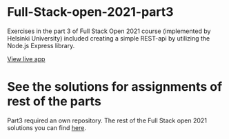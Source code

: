 # Full-Stack-open-2021-part3

Exercises in the part 3 of Full Stack Open 2021 course (implemented by Helsinki University) included creating a simple REST-api by utilizing the Node.js Express library.

<a href="https://mysterious-ravine-85557.herokuapp.com/">View live app</a>

# See the solutions for assignments of rest of the parts

Part3 required an own repository. The rest of the Full Stack open 2021 solutions you can find <a href="https://github.com/LauraCoder/Full-Stack-open-2021">here</a>.
